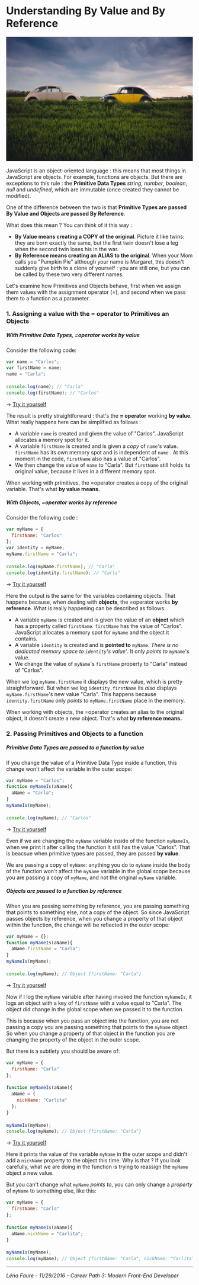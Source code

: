 # Understanding By Value and By Reference

![Twins](img/sf5q7ljjf58-katerina-pavlickova.jpg)

JavaScript is an object-oriented language : this means that most things in JavaScript are objects. For example, functions are objects. But there are exceptions to this rule : the **Primitive Data Types** *string*, *number*, *boolean*, *null* and *undefined*, which are immutable (once created they cannot be modified).



One of the difference between the two is that **Primitive Types are passed By Value and Objects are passed By Reference**.



What does this mean ? You can think of it this way : 

- **By Value means creating a COPY of the original**. Picture it like twins: they are born exactly the same, but the first twin doesn't lose a leg when the second twin loses his in the war.
- **By Reference means creating an ALIAS to the original**. When your Mom calls you "Pumpkin Pie" although your name is Margaret, this doesn't suddenly give birth to a clone of yourself : you are still one, but you can be called by these two very different names.

Let's examine how Primitives and Objects behave, first when we assign them values with the assignment operator (=), and second when we pass them to a function as a parameter.



### 1. Assigning a value with the = operator to Primitives an Objects



##### With Primitive Data Types, **=operator works by value**

Consider the following code:

```javascript
var name = "Carlos";
var firstName = name;
name = "Carla";

console.log(name); // "Carla"
console.log(firstName); // "Carlos"
```

→ [Try it yourself](https://jsbin.com/naloqarajo/edit?js,console)



The result is pretty straightforward : that's the **= operator** working **by value**. What really happens here can be simplified as follows : 

- A variable `name` is created and given the value of "Carlos". JavaScript allocates a memory spot for it.
- A variable `firstName` is created and is given a *copy* of `name`'s value. `firstName` has its own memory spot and is independent of `name` . At this moment in the code, `firstName` also has a value of "Carlos".
- We then change the value of `name` to "Carla". But `firstName` still holds its original value, because it lives in a different memory spot.

When working with primitives, the =operator creates a copy of the original variable. That's what **by value means.**



##### With Objects, **=operator works by reference**

Consider the following code :

```javascript
var myName = {
  firstName: "Carlos"
};
var identity = myName;
myName.firstName = "Carla";

console.log(myName.firstName); // "Carla"
console.log(identity.firstName); // "Carla"
```

→ [Try it yourself](https://jsbin.com/zozaxayexi/1/edit?js,console)



Here the output is the same for the variables containing objects. That happens because, when dealing with **objects**, the =operator works **by reference**. What is really happening can be described as follows:

- A variable `myName` is created and is given the value of an **object** which has a property called `firstName`.  `firstName` has the value of "Carlos". JavaScript allocates a memory spot for `myName` and the object it contains.
- A variable `identity` is created and is **pointed to** `myName`. *There is no dedicated memory space to `identity`'s value'*.  It only *points to* `myName`'s value.
- We change the value of `myName`'s `firstName` property to "Carla" instead of "Carlos".



When we log `myName.firstName` it displays the new value, which is pretty straightforward. But when we log `identity.firstName` its *also* displays `myName.firstName`'s new value "Carla". This happens because `identity.firstName` only *points to* `myName.firstName` place in the memory.

When working with objects, the =operator creates an alias to the original object, it doesn't create a new object. That's what **by reference means.**



### 2. Passing Primitives and Objects to a function



##### Primitive Data Types are passed to a function by value

If you change the value of a Primitive Data Type inside a function, this change won't affect the variable in the outer scope:

```javascript
var myName = "Carlos";
function myNameIs(aName){
  aName = "Carla";
}
myNameIs(myName);

console.log(myName); // "Carlos"
```

→ [Try it yourself](https://jsbin.com/jiciyunaso/edit?js,console)

Even if we are changing the `myName` variable inside of the function `myNameIs`, when we print it after calling the function it still has the value "Carlos". That is beacsue when primitive types are passed, they are passed **by value**.

We are passing a copy of `myName`: anything you do to `myName` inside the body of the function won't affect the `myName` variable in the global scope because you are passing a copy of `myName`, and not the original `myName` variable.



##### Objects are passed to a function by reference

When you are passing something by reference, you are passing something that points to something else, not a copy of the object. So since JavaScript passes objects by reference, when you change a property of that object within the function, the change will be reflected in the outer scope:

```javascript
var myName = {};
function myNameIs(aName){
  aName.firstName = "Carla";
}
myNameIs(myName);

console.log(myName); // Object {firstName: "Carla"}
```

→ [Try it yourself](https://jsbin.com/mubahowate/edit?js,console)

Now if I log the `myName` variable after having invoked the function `myNameIs`, it logs an object with a key of `firstName` with a value equal to "Carla". The object did change in the global scope when we passed it to the function.

This is because when you pass an object into the function, you are not passing a copy you are passing something that points to the `myName` object. So when you change a property of that object in the function you are changing the property of the object in the outer scope.



But there is a subtlety you should be aware of: 

```javascript
var myName = {
  firstName: "Carla"
};

function myNameIs(aName){
  aName = {
    nickName: "Carlita"
  };
}

myNameIs(myName);
console.log(myName); // Object {firstName: "Carla"}
```

→ [Try it yourself](https://jsbin.com/zifayokotu/edit?js,console)

Here it prints the value of the variable `myName` in the outer scope and didn't add a  `nickName` property to the object this time. Why is that ? If you look carefully, what we are doing in the function is trying to reassign the `myName` object a new value.  

But you can't change what `myName` *points to*, you can only change a *property* of `myName` to something else, like this:

```javascript
var myName = {
  firstName: "Carla"
};

function myNameIs(aName){
  aName.nickName = "Carlita";
}

myNameIs(myName);
console.log(myName); // Object {firstName: "Carla", nickName: "Carlita"}
```



------

*Léna Faure - 11/29/2016 - Career Path 3: Modern Front-End Developer*
